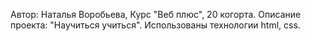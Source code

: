 Автор:
Наталья Воробьева,
Курс "Веб плюс", 20 когорта.
Описание проекта: "Научиться учиться".
Использованы технологии html, css.
